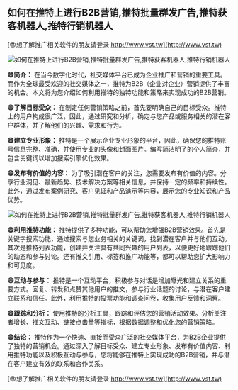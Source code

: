 ## **如何在推特上进行B2B营销,推特批量群发广告,推特获客机器人,推特行销机器人**

[😍想了解推广相关软件的朋友请登录 http://www.vst.tw](http://www.vst.tw)

 <center><img src="https://vst.tw/MP4/tuiguang/png/8.png" alt="如何在推特上进行B2B营销,推特批量群发广告,推特获客机器人,推特行销机器人"></center>

**😄简介：**
在当今数字化时代，社交媒体平台已成为企业推广和营销的重要工具。而作为全球最受欢迎的社交媒体之一，推特为B2B（企业对企业）营销提供了丰富的机会。本文将为您介绍如何利用推特的独特功能和策略来实现成功的B2B营销。

**😄了解目标受众：**
在制定任何营销策略之前，首先要明确自己的目标受众。推特上的用户构成很广泛，因此，通过研究和分析，确定与您产品或服务相关的潜在客户群体，并了解他们的兴趣、需求和行为。

**😄建立专业形象：**
推特是一个展示企业专业形象的平台，因此，确保您的推特账号信息完整、准确，并使用专业的头像和封面图片。编写简洁明了的个人简介，并包含关键词以增加搜索引擎优化效果。

**😄发布有价值的内容：**
为了吸引潜在客户的关注，您需要发布有价值的内容。分享行业洞见、最新趋势、技术解决方案等相关信息，并保持一定的频率和持续性。此外，通过发布案例研究、客户见证和产品演示等内容，展示您的专业知识和产品优势。

 <center><img src="https://vst.tw/MP4/tuiguang/png/0.png" alt="如何在推特上进行B2B营销,推特批量群发广告,推特获客机器人,推特行销机器人"></center>

**😄利用推特功能：**
推特提供了多种功能，可以帮助您增强B2B营销效果。首先是关键字搜索功能，通过搜索与您业务相关的关键词，找到潜在客户并与他们互动。其次是推特列表功能，创建并关注具有共同兴趣的用户列表，以便更好地跟踪他们的动态和参与讨论。还有推文引用、标签和推广功能等，都可以帮助您扩大影响力和可见度。

**😄互动与参与：**
推特是一个互动平台，积极参与对话是增加曝光和建立关系的重要方式。回复、转发和点赞其他用户的推文，参与行业话题的讨论，与潜在客户建立联系和信任。此外，利用推特的投票功能和调查问卷，收集用户反馈和洞察。

**😄跟踪和分析：**
使用推特的分析工具，跟踪和评估您的营销活动效果。分析关注者增长、推文互动、链接点击量等指标，根据数据调整和优化您的营销策略。

**😄结论：**
推特作为一个快速、直接而受众广泛的社交媒体平台，为B2B企业提供了独特的营销机会。通过深入了解目标受众、建立专业形象、发布有价值内容、利用推特功能以及积极互动与参与，您将能够在推特上实现成功的B2B营销，并与潜在客户建立有效的联系和合作关系。

[😍想了解推广相关软件的朋友请登录 http://www.vst.tw](http://www.vst.tw)



